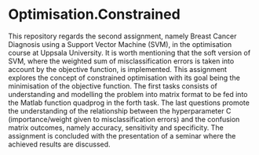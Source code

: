 # Optimisation.Constrained
This repository regards the second assignment, namely Breast Cancer Diagnosis using a Support Vector Machine (SVM), in the optimisation course at Uppsala University. It is worth mentioning that the soft version of SVM, where the weighted sum of misclassification errors is taken into account by the objective function, is implemented. This assignment explores the concept of constrained optimisation with its goal being the minimisation of the objective function. The first tasks consists of understanding and modelling the problem into matrix format to be fed into the Matlab function quadprog in the forth task. The last questions promote the understanding of the relationship between the hyperparameter C (importance/weight given to misclassification errors) and the confusion matrix outcomes, namely accuracy, sensitivity and specificity. The assignment is concluded with the presentation of a seminar where the achieved results are discussed.